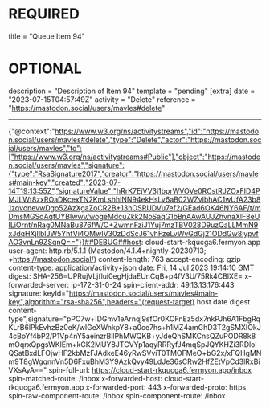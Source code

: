 
# REQUIRED
title = "Queue Item 94"
# OPTIONAL
description = "Description of Item 94"
template = "pending"
[extra]
date = "2023-07-15T04:57:49Z"
activity = "Delete"
reference = "https://mastodon.social/users/mavles#delete"

---
{"@context":"https://www.w3.org/ns/activitystreams","id":"https://mastodon.social/users/mavles#delete","type":"Delete","actor":"https://mastodon.social/users/mavles","to":["https://www.w3.org/ns/activitystreams#Public"],"object":"https://mastodon.social/users/mavles","signature":{"type":"RsaSignature2017","creator":"https://mastodon.social/users/mavles#main-key","created":"2023-07-14T19:13:55Z","signatureValue":"hRrK7EjVV3j1bprWVOVe0RCstRJZOxFID4PMJLWt8zxROaDKcexTN2KmLshhiNN94ekHsLv6aB02WZvlbhAC1wUfA23b81zqvonevwDgo52AzXgaZoCR2B+13hOSRUDVu7ef2/GEad6OK46NY6AF/t/mDmsMGSdAqtUYBIwwv/wogeMdcuZkk2NoSaqG1bBnAAwAUJZhvnaXlF8eUILiOrnt/nRag0MNaBu876fW/O+ZwmnFziJ1Yuj7mzTBV028D9uzQaLLMmN9xJdqHXjIlblJW5YhfVi4QMwIV30zDdScJ61vhFzeLvWvGdGj21ODdGw8iypvfAO3vnLn9ZSqnQ=="}}##DEBUG##host: cloud-start-rkqucga6.fermyon.app
user-agent: http.rb/5.1.1 (Mastodon/4.1.4+nightly-20230713; +https://mastodon.social/)
content-length: 763
accept-encoding: gzip
content-type: application/activity+json
date: Fri, 14 Jul 2023 19:14:10 GMT
digest: SHA-256=UPRujVLjflui0egHjdaEUnCqB+p4fV3U/75Rk4CBlXE=
x-forwarded-server: ip-172-31-0-24
spin-client-addr: 49.13.13.176:443
signature: keyId="https://mastodon.social/users/mavles#main-key",algorithm="rsa-sha256",headers="(request-target) host date digest content-type",signature="pPC7w+IDGmv1eArnqj9sfOr0KOFnEz5dx7nkPJh6A1FbgRqKLrB6lPkEvhzBz0eK/wlGeXWnkpY8+a0ce7hs+h1MZ4amGhD3T2gSMXIOkJ4cBoYf4bP2/P1Vp4nY5aeinzrBllPhMWQKB+yJdeQhSMKCnsQZuPODR8k8mOqrxQpgsWKlEm+kGK2MUY8JTCVYp1aqyRRRyfJ4mqSpJQYKHZi3RDlolQSatBxdLFOjwHF2kbMzFJAdkeE46yRwSVviT0TMOFMeO+bG2x/xFQHgMNm9T8gWgqnnVn5D6FxuBhM3Y9AzkQvy49LdJe36sCRw2HfZEtVpCd3lRxBiVXsAyA=="
spin-full-url: https://cloud-start-rkqucga6.fermyon.app/inbox
spin-matched-route: /inbox
x-forwarded-host: cloud-start-rkqucga6.fermyon.app
x-forwarded-port: 443
x-forwarded-proto: https
spin-raw-component-route: /inbox
spin-component-route: /inbox

